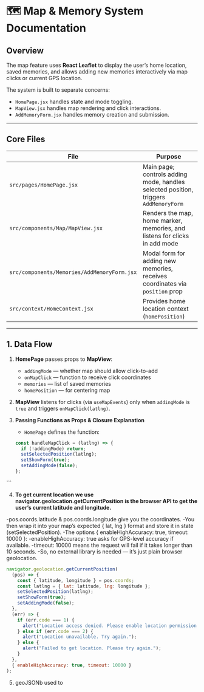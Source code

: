 # 🗺️ Map & Memory System Documentation

## Overview
The map feature uses **React Leaflet** to display the user’s home location, saved memories, and allows adding new memories interactively via map clicks or current GPS location.  

The system is built to separate concerns:  
- `HomePage.jsx` handles state and mode toggling.  
- `MapView.jsx` handles map rendering and click interactions.  
- `AddMemoryForm.jsx` handles memory creation and submission.  

---

## Core Files
| File | Purpose |
|------|---------|
| `src/pages/HomePage.jsx` | Main page; controls adding mode, handles selected position, triggers `AddMemoryForm` |
| `src/components/Map/MapView.jsx` | Renders the map, home marker, memories, and listens for clicks in add mode |
| `src/components/Memories/AddMemoryForm.jsx` | Modal form for adding new memories, receives coordinates via `position` prop |
| `src/context/HomeContext.jsx` | Provides home location context (`homePosition`) |

---

## 1. Data Flow
1. **HomePage** passes props to **MapView**:  
   - `addingMode` — whether map should allow click-to-add  
   - `onMapClick` — function to receive click coordinates  
   - `memories` — list of saved memories  
   - `homePosition` — for centering map  

2. **MapView** listens for clicks (via `useMapEvents`) only when `addingMode` is `true` and triggers `onMapClick(latlng)`.

3. **Passing Functions as Props & Closure Explanation**  
   - `HomePage` defines the function:
   ```jsx
   const handleMapClick = (latlng) => {
     if (!addingMode) return;
     setSelectedPosition(latlng);
     setShowForm(true);
     setAddingMode(false);
   };

<MapView
  addingMode={addingMode}
  onMapClick={handleMapClick}
  homePosition={homePosition}
  memories={mockMemories}
/>```

4. **To get current location we use navigator.geolocation.getCurrentPosition is the browser API to get the user’s current latitude and longitude.**

-pos.coords.latitude & pos.coords.longitude give you the coordinates.
-You then wrap it into your map’s expected { lat, lng } format and store it in state (setSelectedPosition).
-The options { enableHighAccuracy: true, timeout: 10000 }:
-enableHighAccuracy: true asks for GPS-level accuracy if available.
-timeout: 10000 means the request will fail if it takes longer than 10 seconds.
-So, no external library is needed — it’s just plain browser geolocation.

```jsx
navigator.geolocation.getCurrentPosition(
  (pos) => {
    const { latitude, longitude } = pos.coords;
    const latlng = { lat: latitude, lng: longitude };
    setSelectedPosition(latlng);
    setShowForm(true);
    setAddingMode(false);
  },
  (err) => {
    if (err.code === 1) {
      alert("Location access denied. Please enable location permission.");
    } else if (err.code === 2) {
      alert("Location unavailable. Try again.");
    } else {
      alert("Failed to get location. Please try again.");
    }
  },
  { enableHighAccuracy: true, timeout: 10000 }
);
```

5. geoJSONb used to
